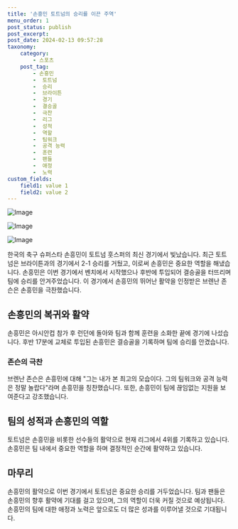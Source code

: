 ```yaml
---
title: '손흥민 토트넘의 승리를 이끈 주역'
menu_order: 1
post_status: publish
post_excerpt: 
post_date: 2024-02-13 09:57:28
taxonomy:
    category:
        - 스포츠
    post_tag:
        - 손흥민
        -  토트넘
        -  승리
        -  브라이튼
        -  경기
        -  결승골
        -  극찬
        -  리그
        -  성적
        -  역할
        -  팀워크
        -  공격 능력
        -  훈련
        -  팬들
        -  애정
        -  노력
custom_fields:
    field1: value 1
    field2: value 2
---
```


![Image](https://imgnews.pstatic.net/image/413/2024/02/13/0000172593_001_20240213064601467.jpg?type=w647)

![Image](https://imgnews.pstatic.net/image/413/2024/02/13/0000172593_002_20240213064601509.jpg?type=w647)

![Image](https://imgnews.pstatic.net/image/413/2024/02/13/0000172593_003_20240213064601529.jpeg?type=w647)

한국의 축구 슈퍼스타 손흥민이 토트넘 훗스퍼의 최신 경기에서 빛났습니다. 최근 토트넘은 브라이튼과의 경기에서 2-1 승리를 거뒀고, 이로써 손흥민은 중요한 역할을 해냈습니다. 손흥민은 이번 경기에서 벤치에서 시작했으나 후반에 투입되어 결승골을 터뜨리며 팀에 승리를 안겨주었습니다. 이 경기에서 손흥민의 뛰어난 활약을 인정받은 브렌난 존슨은 손흥민을 극찬했습니다.
## 손흥민의 복귀와 활약
손흥민은 아시안컵 참가 후 런던에 돌아와 팀과 함께 훈련을 소화한 끝에 경기에 나섰습니다. 후반 17분에 교체로 투입된 손흥민은 결승골을 기록하며 팀에 승리를 안겼습니다.
### 존슨의 극찬
브렌난 존슨은 손흥민에 대해 "그는 내가 본 최고의 모습이다. 그의 팀워크와 공격 능력은 정말 놀랍다"라며 손흥민을 칭찬했습니다. 또한, 손흥민이 팀에 끊임없는 지원을 보여준다고 강조했습니다.
## 팀의 성적과 손흥민의 역할
토트넘은 손흥민을 비롯한 선수들의 활약으로 현재 리그에서 4위를 기록하고 있습니다. 손흥민은 팀 내에서 중요한 역할을 하며 결정적인 순간에 활약하고 있습니다.
## 마무리
손흥민의 활약으로 이번 경기에서 토트넘은 중요한 승리를 거두었습니다. 팀과 팬들은 손흥민의 향후 활약에 기대를 걸고 있으며, 그의 역할이 더욱 커질 것으로 예상됩니다. 손흥민의 팀에 대한 애정과 노력은 앞으로도 더 많은 성과를 이루어낼 것으로 기대됩니다.
